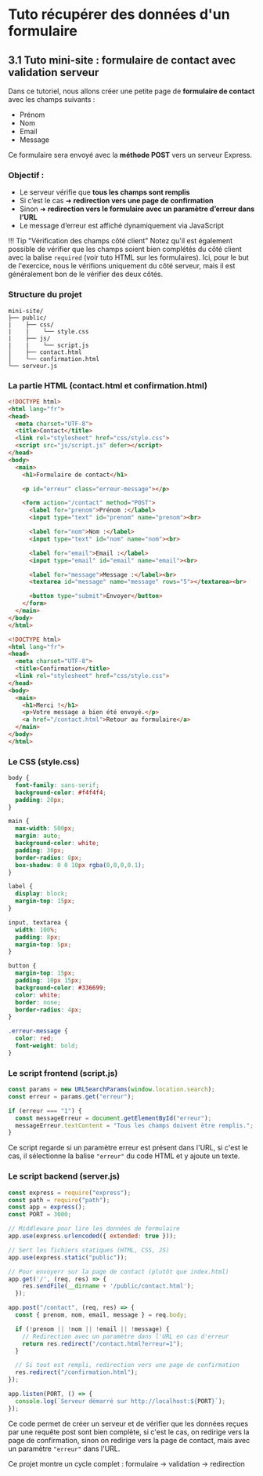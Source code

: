 # Tuto récupérer des données d'un formulaire

## 3.1 Tuto mini-site : formulaire de contact avec validation serveur

Dans ce tutoriel, nous allons créer une petite page de **formulaire de contact** avec les champs suivants :
- Prénom
- Nom
- Email
- Message

Ce formulaire sera envoyé avec la **méthode POST** vers un serveur Express.

### Objectif :
- Le serveur vérifie que **tous les champs sont remplis**
- Si c’est le cas ➜ **redirection vers une page de confirmation**
- Sinon ➜ **redirection vers le formulaire avec un paramètre d’erreur dans l’URL**
- Le message d’erreur est affiché dynamiquement via JavaScript

!!! Tip "Vérification des champs côté client"
    Notez qu'il est également possible de vérifier que les champs soient bien complétés du côté client avec la balise `required` (voir tuto HTML sur les formulaires).
    Ici, pour le but de l'exercice, nous le vérifions uniquement du côté serveur, mais il est généralement bon de le vérifier des deux côtés. 

### Structure du projet

```php-template
mini-site/ 
├── public/ 
|    ├── css/
|    |    └── style.css
|    ├── js/
|    |    └── script.js
│    ├── contact.html
│    └── confirmation.html
└── serveur.js
```


### La partie HTML (contact.html et confirmation.html)

```html
<!DOCTYPE html>
<html lang="fr">
<head>
  <meta charset="UTF-8">
  <title>Contact</title>
  <link rel="stylesheet" href="css/style.css">
  <script src="js/script.js" defer></script>
</head>
<body>
  <main>
    <h1>Formulaire de contact</h1>

    <p id="erreur" class="erreur-message"></p>

    <form action="/contact" method="POST">
      <label for="prenom">Prénom :</label>
      <input type="text" id="prenom" name="prenom"><br>

      <label for="nom">Nom :</label>
      <input type="text" id="nom" name="nom"><br>

      <label for="email">Email :</label>
      <input type="email" id="email" name="email"><br>

      <label for="message">Message :</label><br>
      <textarea id="message" name="message" rows="5"></textarea><br>

      <button type="submit">Envoyer</button>
    </form>
  </main>
</body>
</html>
```


```html
<!DOCTYPE html>
<html lang="fr">
<head>
  <meta charset="UTF-8">
  <title>Confirmation</title>
  <link rel="stylesheet" href="css/style.css">
</head>
<body>
  <main>
    <h1>Merci !</h1>
    <p>Votre message a bien été envoyé.</p>
    <a href="/contact.html">Retour au formulaire</a>
  </main>
</body>
</html>
```

### Le CSS (style.css)

```css 
body {
  font-family: sans-serif;
  background-color: #f4f4f4;
  padding: 20px;
}

main {
  max-width: 500px;
  margin: auto;
  background-color: white;
  padding: 30px;
  border-radius: 8px;
  box-shadow: 0 0 10px rgba(0,0,0,0.1);
}

label {
  display: block;
  margin-top: 15px;
}

input, textarea {
  width: 100%;
  padding: 8px;
  margin-top: 5px;
}

button {
  margin-top: 15px;
  padding: 10px 15px;
  background-color: #336699;
  color: white;
  border: none;
  border-radius: 4px;
}

.erreur-message {
  color: red;
  font-weight: bold;
}
```

### Le script frontend (script.js)

```js
const params = new URLSearchParams(window.location.search);
const erreur = params.get("erreur");

if (erreur === "1") {
  const messageErreur = document.getElementById("erreur");
  messageErreur.textContent = "Tous les champs doivent être remplis.";
}
```

Ce script regarde si un paramètre erreur est présent dans l'URL, si c'est le cas, il sélectionne la balise `"erreur"` du code HTML et y ajoute un texte. 

### Le script backend (server.js)

```js
const express = require("express");
const path = require("path");
const app = express();
const PORT = 3000;

// Middleware pour lire les données de formulaire
app.use(express.urlencoded({ extended: true }));

// Sert les fichiers statiques (HTML, CSS, JS)
app.use(express.static("public"));

// Pour envoyerr sur la page de contact (plutôt que index.html)
app.get('/', (req, res) => {
    res.sendFile(__dirname + '/public/contact.html');
  });

app.post("/contact", (req, res) => {
  const { prenom, nom, email, message } = req.body;

  if (!prenom || !nom || !email || !message) {
    // Redirection avec un paramètre dans l'URL en cas d'erreur
    return res.redirect("/contact.html?erreur=1");
  }

  // Si tout est rempli, redirection vers une page de confirmation
  res.redirect("/confirmation.html");
});

app.listen(PORT, () => {
  console.log(`Serveur démarré sur http://localhost:${PORT}`);
});
```
Ce code permet de créer un serveur et de vérifier que les données reçues par une requête post sont bien complète, si c'est le cas, on redirige vers la page de confirmation, sinon on redirige vers la page de contact, mais avec un paramètre `"erreur"` dans l'URL. 

Ce projet montre un cycle complet : formulaire → validation → redirection   